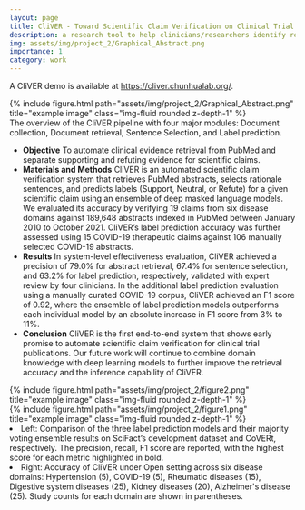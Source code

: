 ```yaml
---
layout: page
title: CliVER - Toward Scientific Claim Verification on Clinical Trial Publications
description: a research tool to help clinicians/researchers identify relevant evidence in clinical trial studies and assess whether a clinical trial study provides evidence supporting or refuting a clinical claim
img: assets/img/project_2/Graphical_Abstract.png
importance: 1
category: work
---
```


A CliVER demo is available at https://cliver.chunhualab.org/.

<div class="row">
    <div class="col-sm mt-3 mt-md-0">
        {% include figure.html path="assets/img/project_2/Graphical_Abstract.png" title="example image" class="img-fluid rounded z-depth-1" %}
    </div>
</div>
<div class="caption">
    The overview of the CliVER pipeline with four major modules: Document collection, Document retrieval, Sentence Selection, and Label prediction.
</div>

- **Objective** To automate clinical evidence retrieval from PubMed and separate supporting and refuting evidence for scientific claims. 
- **Materials and Methods** CliVER is an automated scientific claim verification system that retrieves PubMed abstracts, selects rationale sentences, and predicts labels (Support, Neutral, or Refute) for a given scientific claim using an ensemble of deep masked language models. We evaluated its accuracy by verifying 19 claims from six disease domains against 189,648 abstracts indexed in PubMed between January 2010 to October 2021. CliVER’s label prediction accuracy was further assessed using 15 COVID-19 therapeutic claims against 106 manually selected COVID-19 abstracts.
- **Results** In system-level effectiveness evaluation, CliVER achieved a precision of 79.0% for abstract retrieval, 67.4% for sentence selection, and 63.2% for label prediction, respectively, validated with expert review by four clinicians. In the additional label prediction evaluation using a manually curated COVID-19 corpus, CliVER achieved an F1 score of 0.92, where the ensemble of label prediction models outperforms each individual model by an absolute increase in F1 score from 3% to 11%. 
- **Conclusion** CliVER is the first end-to-end system that shows early promise to automate scientific claim verification for clinical trial publications. Our future work will continue to combine domain knowledge with deep learning models to further improve the retrieval accuracy and the inference capability of CliVER.


<div class="row justify-content-sm-center">
    <div class="col-sm-8 mt-3 mt-md-0">
        {% include figure.html path="assets/img/project_2/figure2.png" title="example image" class="img-fluid rounded z-depth-1" %}
    </div>
    <div class="col-sm-4 mt-3 mt-md-0">
        {% include figure.html path="assets/img/project_2/figure1.png" title="example image" class="img-fluid rounded z-depth-1" %}
    </div>
</div>
<div class="caption">
    <li>Left: Comparison of the three label prediction models and their majority voting ensemble results on SciFact’s development dataset and CoVERt, respectively. The precision, recall, F1 score are reported, with the highest score for each metric highlighted in bold.</li>
    <li>Right: Accuracy of CliVER under Open setting across six disease domains: Hypertension (5), COVID-19 (5), Rheumatic diseases (15), Digestive system diseases (25), Kidney diseases (20), Alzheimer's disease (25). Study counts for each domain are shown in parentheses.</li>
</div>



